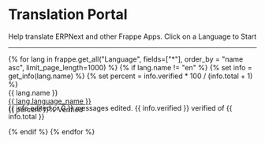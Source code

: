 # Translation Portal

<!-- jinja -->
<!-- no-sidebar -->
<!-- no-header -->
<!-- no-breadcrumbs -->
<p class="lead">Help translate ERPNext and other Frappe Apps. Click on a Language to Start</p>
<hr>
<div class="lang-list" style="max-width: 700px;">
	{% for lang in frappe.get_all("Language", fields=["*"], order_by = "name asc", limit_page_length=1000) %}
	{% if lang.name != "en" %}
	{% set info = get_info(lang.name) %}
	{% set percent = info.verified * 100 / (info.total + 1) %}
	<div class="lang row">
		<div class="col-sm-1">
			{{ lang.name }}
		</div>
		<div class="col-sm-3">
			<a href="/translator/view?lang={{ lang.name }}">{{ lang.language_name }}</a>
		</div>
		<div class="col-sm-8">
			<div class="progress">
				<div class="progress-bar" role="progressbar" aria-valuenow="60"
					aria-valuemin="0" aria-valuemax="100" style="width: {{ percent }}%;">
					<span class="sr-only">{{ percent }}% Verified</span>
				</div>
			</div>
			<p class="small text-muted" style="margin-top: -20px"
				>{{ info.edited or 0 }} messages edited. {{ info.verified }} verified of {{ info.total }}</p>
		</div>
	</div>
	{% endif %}
	{% endfor %}
</div>
